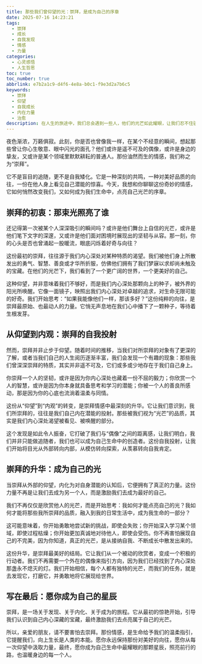 ```yaml
---
title: 那些我们曾仰望的光：崇拜，是成为自己的序章
date: 2025-07-16 14:23:21
tags:
  - 崇拜
  - 成长
  - 自我发现
  - 情感
  - 力量
categories:
  - 心灵感悟
  - 人生哲思
toc: true
toc_number: true
abbrlink: e7b2a1c9-d4f6-4e8a-b0c1-f9e3d2a7b6c5
keywords:
  - 崇拜
  - 仰望
  - 自我成长
  - 内在力量
  - 治愈
description: 在人生的旅途中，我们总会遇到一些人，他们的光芒如此耀眼，让我们忍不住驻足仰望。这份名为“崇拜”的情感，并非简单的追随，而是一场深刻的自我对话。它如何从最初的惊艳，演变为内心的指引，最终帮助我们点亮属于自己的光芒？让我们一同走进这份复杂而美好的情感，探索它如何成为我们生命中，成为自己的序章。
---
```


夜色渐浓，万籁俱寂。此刻，你是否也曾像我一样，在某个不经意的瞬间，想起那些曾让你心生敬意、眼中闪光的面孔？他们或许是遥不可及的偶像，或许是身边的挚友，又或许是某个领域里默默耕耘的普通人。那份油然而生的情感，我们称之为“崇拜”。

它不是盲目的追随，更不是自我矮化。它是一种深刻的共鸣，一种对美好品质的向往，一份在他人身上看见自己潜能的惊喜。今天，我想和你聊聊这份奇妙的情感，它如何悄然改变我们，又如何成为我们生命中，点亮自己光芒的序章。

## 崇拜的初衷：那束光照亮了谁

还记得第一次被某个人深深吸引的瞬间吗？或许是他们舞台上自信的光芒，或许是他们笔下文字的深邃，又或许是他们面对困境时展现出的坚韧与从容。那一刻，你的心头是否也曾涌起一股暖流，眼底闪烁着好奇与向往？

这份最初的崇拜，往往源于我们内心深处对某种特质的渴望。我们被他们身上所散发出的勇气、智慧、善良或才华所折服，仿佛他们拥有了我们梦寐以求却尚未触及的宝藏。在他们的光芒下，我们看到了一个更广阔的世界，一个更美好的自己。

这种仰望，并非意味着我们不够好，而是我们内心深处那颗向上的种子，被外界的阳光所唤醒。它像一面镜子，映照出我们内心深处对卓越的追求，对生命无限可能的好奇。我们开始思考：“如果我能像他们一样，那该多好？”这份纯粹的向往，是崇拜最原始、也最动人的力量。它悄无声息地在我们心中播下了一颗种子，等待着生根发芽。

## 从仰望到内观：崇拜的自我投射

然而，崇拜并非止步于仰望。随着时间的推移，当我们对所崇拜的对象有了更深的了解，或者当我们自己的人生阅历逐渐丰富，我们会发现一个有趣的现象：那些我们曾深深崇拜的特质，其实并非遥不可及，它们或多或少地存在于我们自己身上。

你崇拜一个人的坚韧，或许是因为你内心深处也藏着一份不屈的毅力；你欣赏一个人的智慧，或许是因为你本身就具备思考和学习的潜能；你被一个人的善良所感动，那是因为你的心底也流淌着温柔与同情。

这份从“仰望”到“内观”的转变，是崇拜情感中最深刻的升华。它让我们意识到，我们所崇拜的，往往是我们自己内在潜能的投射。那些被我们视为“光芒”的品质，其实是我们内心深处渴望被看见、被唤醒的部分。

这个发现是如此令人振奋，它打破了我们与“偶像”之间的距离感，让我们明白，我们并非只能做追随者，我们也可以成为自己生命中的创造者。这份自我投射，让我们开始将目光从外部转向内部，从模仿转向探索，从羡慕转向自我肯定。

## 崇拜的升华：成为自己的光

当崇拜从外部的仰望，内化为对自身潜能的认知后，它便拥有了真正的力量。这份力量不再是让我们去成为另一个人，而是激励我们去成为最好的自己。

我们不再仅仅是欣赏他人的光芒，而是开始思考：我如何才能点亮自己的光？我如何才能将那些我所崇拜的品质，融入到我的日常生活中，成为我生命的一部分？

这可能意味着，你开始勇敢地尝试新的挑战，即使会失败；你开始深入学习某个领域，即使过程枯燥；你开始更加真诚地对待他人，即使会受伤。你不再害怕展现自己的不完美，因为你知道，真正的光芒，是从接纳自我、不断成长中散发出来的。

这份升华，是崇拜最美好的结局。它让我们从一个被动的欣赏者，变成一个积极的行动者。我们不再需要一个外在的偶像来指引方向，因为我们已经找到了内心深处那盏永不熄灭的灯。我们开始相信，每个人都有独特的光芒，而我们的任务，就是去发现它，打磨它，并勇敢地将它展现给世界。

## 写在最后：愿你成为自己的星辰

崇拜，是一场关于发现、关于内化、关于成为的旅程。它从最初的惊艳开始，引导我们认识到自己内心深藏的宝藏，最终激励我们去点亮属于自己的光芒。

所以，亲爱的朋友，请不要害怕去崇拜。那份情感，是生命给予我们的温柔指引，它提醒我们，向上生长是人类的本能。愿你永远保持那份对美好的向往，愿你从每一次仰望中汲取力量，最终，愿你成为自己生命中最耀眼的那颗星辰，照亮前行的路，也温暖身边的每一个人。